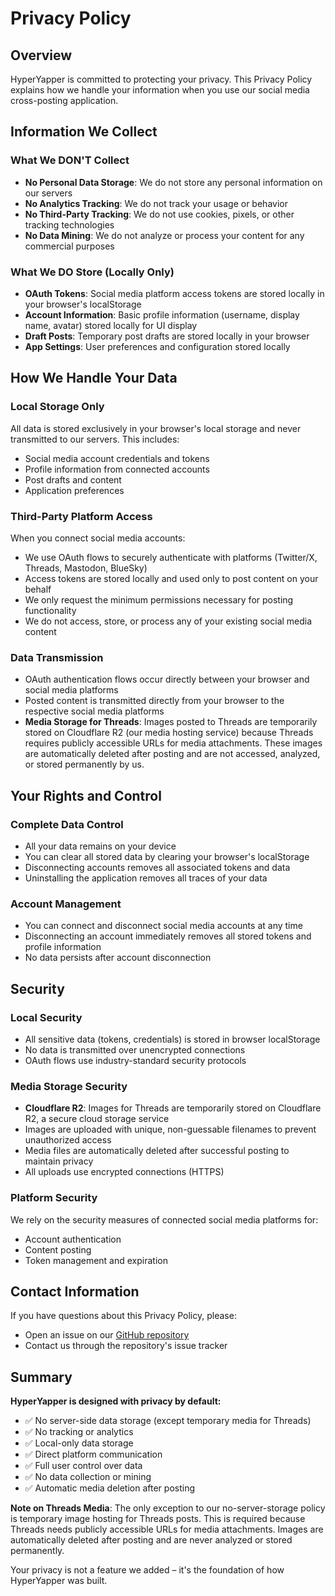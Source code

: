 # Privacy Policy

## Overview

HyperYapper is committed to protecting your privacy. This Privacy Policy explains how we handle your information when you use our social media cross-posting application.

## Information We Collect

### What We DON'T Collect
- **No Personal Data Storage**: We do not store any personal information on our servers
- **No Analytics Tracking**: We do not track your usage or behavior
- **No Third-Party Tracking**: We do not use cookies, pixels, or other tracking technologies
- **No Data Mining**: We do not analyze or process your content for any commercial purposes

### What We DO Store (Locally Only)
- **OAuth Tokens**: Social media platform access tokens are stored locally in your browser's localStorage
- **Account Information**: Basic profile information (username, display name, avatar) stored locally for UI display
- **Draft Posts**: Temporary post drafts are stored locally in your browser
- **App Settings**: User preferences and configuration stored locally

## How We Handle Your Data

### Local Storage Only
All data is stored exclusively in your browser's local storage and never transmitted to our servers. This includes:
- Social media account credentials and tokens
- Profile information from connected accounts
- Post drafts and content
- Application preferences

### Third-Party Platform Access
When you connect social media accounts:
- We use OAuth flows to securely authenticate with platforms (Twitter/X, Threads, Mastodon, BlueSky)
- Access tokens are stored locally and used only to post content on your behalf
- We only request the minimum permissions necessary for posting functionality
- We do not access, store, or process any of your existing social media content

### Data Transmission
- OAuth authentication flows occur directly between your browser and social media platforms
- Posted content is transmitted directly from your browser to the respective social media platforms
- **Media Storage for Threads**: Images posted to Threads are temporarily stored on Cloudflare R2 (our media hosting service) because Threads requires publicly accessible URLs for media attachments. These images are automatically deleted after posting and are not accessed, analyzed, or stored permanently by us.

## Your Rights and Control

### Complete Data Control
- All your data remains on your device
- You can clear all stored data by clearing your browser's localStorage
- Disconnecting accounts removes all associated tokens and data
- Uninstalling the application removes all traces of your data

### Account Management
- You can connect and disconnect social media accounts at any time
- Disconnecting an account immediately removes all stored tokens and profile information
- No data persists after account disconnection

## Security

### Local Security
- All sensitive data (tokens, credentials) is stored in browser localStorage
- No data is transmitted over unencrypted connections
- OAuth flows use industry-standard security protocols

### Media Storage Security
- **Cloudflare R2**: Images for Threads are temporarily stored on Cloudflare R2, a secure cloud storage service
- Images are uploaded with unique, non-guessable filenames to prevent unauthorized access
- Media files are automatically deleted after successful posting to maintain privacy
- All uploads use encrypted connections (HTTPS)

### Platform Security
We rely on the security measures of connected social media platforms for:
- Account authentication
- Content posting
- Token management and expiration

## Contact Information

If you have questions about this Privacy Policy, please:
- Open an issue on our [GitHub repository](https://github.com/Dimillian/HyperYapper)
- Contact us through the repository's issue tracker

## Summary

**HyperYapper is designed with privacy by default:**
- ✅ No server-side data storage (except temporary media for Threads)
- ✅ No tracking or analytics
- ✅ Local-only data storage
- ✅ Direct platform communication
- ✅ Full user control over data
- ✅ No data collection or mining
- ✅ Automatic media deletion after posting

**Note on Threads Media**: The only exception to our no-server-storage policy is temporary image hosting for Threads posts. This is required because Threads needs publicly accessible URLs for media attachments. Images are automatically deleted after posting and are never analyzed or stored permanently.

Your privacy is not a feature we added – it's the foundation of how HyperYapper was built.